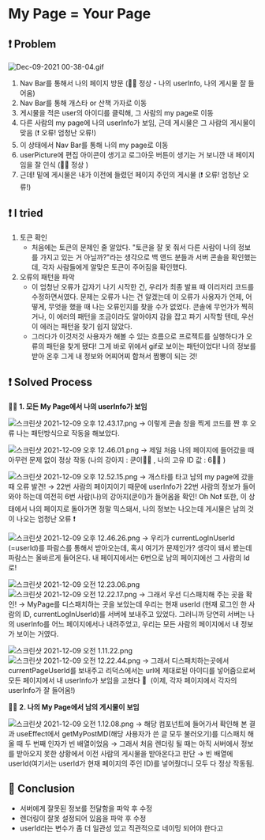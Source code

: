 # My Page = Your Page

## ❗️ Problem

![Dec-09-2021 00-38-04.gif](My%20Page%20=%20Your%20Page%205c96365b50c146738799c2f2359b2da1/Dec-09-2021_00-38-04.gif)

1. Nav Bar를 통해서 나의 페이지 방문 (👍🏻 정상 - 나의 userInfo, 나의 게시물 잘 들어옴)
2. Nav Bar를 통해 개스타 or 산책 가자로 이동
3. 게시물을 적은 user의 아이디를 클릭해, 그 사람의 my page로 이동
4. 다른 사람의 my page에 나의 userInfo가 보임, 근데 게시물은 그 사람의 게시물이 맞음 (❗️ 오류! 엄청난 오류!)
5. 이 상태에서 Nav Bar를 통해 나의 my page로 이동
6. userPicture에 편집 아이콘이 생기고 로그아웃 버튼이 생기는 거 보니깐 내 페이지임을 잘 인식 (👍🏻 정상 )
7. 근데! 밑에 게시물은 내가 이전에 들렸던 페이지 주인의 게시물 (❗️ 오류! 엄청난 오류!)

## ❗️ I tried

1. 토큰 확인
   - 처음에는 토큰의 문제인 줄 알았다. "토큰을 잘 못 줘서 다른 사람이 나의 정보를 가지고 있는 거 아닐까?"라는 생각으로 백 앤드 분들과 서버 콘솔을 확인했는데, 각자 사람들에게 알맞은 토큰이 주어짐을 확인했다.
2. 오류의 패턴을 파악
   - 이 엄청난 오류가 갑자기 나기 시작한 건, 우리가 최종 발표 때 이리저리 코드를 수정하면서였다. 문제는 오류가 나는 건 알겠는데 이 오류가 사용자가 언제, 어떻게, 무엇을 했을 때 나는 오류인지를 찾을 수가 없었다. 콘솔에 무언가가 찍히거나, 이 에러의 패턴을 조금이라도 알아야지 감을 잡고 파기 시작할 텐데, 우선 이 에러는 패턴을 찾기 쉽지 않았다.
   - 그러다가 이것저것 사용자가 해볼 수 있는 흐름으로 프로젝트를 실행하다가 오류의 패턴을 찾게 됐다! 그게 바로 위에서 gif로 보이는 패턴이었다! 나의 정보를 받아 온후 그게 내 정보와 어찌어찌 합쳐서 짬뽕이 되는 것!

## ❗️ Solved Process

✍🏻 **1. 모든 My Page에서 나의 userInfo가 보임**

![스크린샷 2021-12-09 오후 12.43.17.png](My%20Page%20=%20Your%20Page%205c96365b50c146738799c2f2359b2da1/%E1%84%89%E1%85%B3%E1%84%8F%E1%85%B3%E1%84%85%E1%85%B5%E1%86%AB%E1%84%89%E1%85%A3%E1%86%BA_2021-12-09_%E1%84%8B%E1%85%A9%E1%84%92%E1%85%AE_12.43.17.png)
→ 이렇게 콘솔 창을 찍게 코드를 짠 후 오류 나는 패턴방식으로 작동을 해보았다.

![스크린샷 2021-12-09 오후 12.46.01.png](My%20Page%20=%20Your%20Page%205c96365b50c146738799c2f2359b2da1/%E1%84%89%E1%85%B3%E1%84%8F%E1%85%B3%E1%84%85%E1%85%B5%E1%86%AB%E1%84%89%E1%85%A3%E1%86%BA_2021-12-09_%E1%84%8B%E1%85%A9%E1%84%92%E1%85%AE_12.46.01.png)
→ 제일 처음 나의 페이지에 들어갔을 때 아무런 문제 없이 정상 작동 (나의 강아지 : 쿤이👌🏻 , 나의 고유 ID 값 : 6👌🏻 )

![스크린샷 2021-12-09 오후 12.52.15.png](My%20Page%20=%20Your%20Page%205c96365b50c146738799c2f2359b2da1/%E1%84%89%E1%85%B3%E1%84%8F%E1%85%B3%E1%84%85%E1%85%B5%E1%86%AB%E1%84%89%E1%85%A3%E1%86%BA_2021-12-09_%E1%84%8B%E1%85%A9%E1%84%92%E1%85%AE_12.52.15.png)
→ 개스타를 타고 남의 my page에 갔을 때 오류 발견!
→ 22번 사람의 페이지이기 때문에 userInfo가 22번 사람의 정보가 들어와야 하는데 여전히 6번 사람(나)의 강아지(쿤이)가 들어옴을 확인! Oh No❗️ 또한, 이 상태에서 나의 페이지로 돌아가면 정말 믹스돼서, 나의 정보는 나오는데 게시물은 남의 것이 나오는 엄청난 오류 ❗️

![스크린샷 2021-12-09 오후 12.46.26.png](My%20Page%20=%20Your%20Page%205c96365b50c146738799c2f2359b2da1/%E1%84%89%E1%85%B3%E1%84%8F%E1%85%B3%E1%84%85%E1%85%B5%E1%86%AB%E1%84%89%E1%85%A3%E1%86%BA_2021-12-09_%E1%84%8B%E1%85%A9%E1%84%92%E1%85%AE_12.46.26.png)
→ 우리가 currentLogInUserId (=userId)를 파람스를 통해서 받아오는데, 혹시 여기가 문제인가? 생각이 돼서 봤는데 파람스는 올바르게 들어온다. 내 페이지에서는 6번으로 남의 페이지에선 그 사람의 Id로!

![스크린샷 2021-12-09 오전 12.23.06.png](My%20Page%20=%20Your%20Page%205c96365b50c146738799c2f2359b2da1/%E1%84%89%E1%85%B3%E1%84%8F%E1%85%B3%E1%84%85%E1%85%B5%E1%86%AB%E1%84%89%E1%85%A3%E1%86%BA_2021-12-09_%E1%84%8B%E1%85%A9%E1%84%8C%E1%85%A5%E1%86%AB_12.23.06.png)
![스크린샷 2021-12-09 오전 12.22.17.png](My%20Page%20=%20Your%20Page%205c96365b50c146738799c2f2359b2da1/%E1%84%89%E1%85%B3%E1%84%8F%E1%85%B3%E1%84%85%E1%85%B5%E1%86%AB%E1%84%89%E1%85%A3%E1%86%BA_2021-12-09_%E1%84%8B%E1%85%A9%E1%84%8C%E1%85%A5%E1%86%AB_12.22.17.png)
→ 그래서 우선 디스패치해 주는 곳을 확인!
→ MyPage를 디스패치하는 곳을 보았는데 우리는 현재 userId (현재 로그인 한 사람의 ID, currentLogInUserId)를 서버에 보내주고 있었다. 그러니까 당연히 서버는 나의 userInfo를 어느 페이지에서나 내려주었고, 우리는 모든 사람의 페이지에서 내 정보가 보이는 거였다.

![스크린샷 2021-12-09 오전 1.11.22.png](My%20Page%20=%20Your%20Page%205c96365b50c146738799c2f2359b2da1/%E1%84%89%E1%85%B3%E1%84%8F%E1%85%B3%E1%84%85%E1%85%B5%E1%86%AB%E1%84%89%E1%85%A3%E1%86%BA_2021-12-09_%E1%84%8B%E1%85%A9%E1%84%8C%E1%85%A5%E1%86%AB_1.11.22.png)
![스크린샷 2021-12-09 오전 12.22.44.png](My%20Page%20=%20Your%20Page%205c96365b50c146738799c2f2359b2da1/%E1%84%89%E1%85%B3%E1%84%8F%E1%85%B3%E1%84%85%E1%85%B5%E1%86%AB%E1%84%89%E1%85%A3%E1%86%BA_2021-12-09_%E1%84%8B%E1%85%A9%E1%84%8C%E1%85%A5%E1%86%AB_12.22.44.png)
→ 그래서 디스패치하는곳에서 currentPageUserId를 보내주고 리덕스에서는 url에 제대로된 아이디를 넣어줌으로써 모든 페이지에서 내 userInfo가 보임을 고쳤다 🎉  (이제, 각자 페이지에서 각자의 userInfo가 잘 들어옴!)

✍🏻 **2. 나의 My Page에서 남의 게시물이 보임**

![스크린샷 2021-12-09 오전 1.12.08.png](My%20Page%20=%20Your%20Page%205c96365b50c146738799c2f2359b2da1/%E1%84%89%E1%85%B3%E1%84%8F%E1%85%B3%E1%84%85%E1%85%B5%E1%86%AB%E1%84%89%E1%85%A3%E1%86%BA_2021-12-09_%E1%84%8B%E1%85%A9%E1%84%8C%E1%85%A5%E1%86%AB_1.12.08.png)
→ 해당 컴포넌트에 들어가서 확인해 본 결과 useEffect에서 getMyPostMD(해당 사용자가 쓴 글 모두 불러오기)를 디스패치 해올 때 두 번째 인자가 빈 배열이었음
→ 그래서 처음 렌더링 될 때는 아직 서버에서 정보를 받아오지 못한 상황에서 이전 사람의 게시물을 받아온다고 판단
→ 빈 배열에 userId(여기서는 userId가 현재 페이지의 주인 ID)를 넣어줬더니 모두 다 정상 작동됨.

## 🚀 Conclusion

- 서버에게 잘못된 정보를 전달함을 파악 후 수정
- 렌더링이 잘못 설정되어 있음을 파악 후 수정
- userId라는 변수가 좀 더 일관성 있고 직관적으로 네이밍 되어야 한다고
